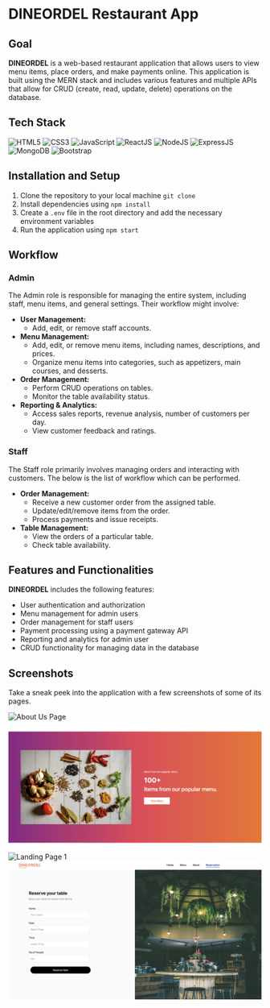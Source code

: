 # DINEORDEL Restaurant App

## Goal

<b>DINEORDEL</b> is a web-based restaurant application that allows users to view menu items, place orders, and make payments online. This application is built using the MERN stack and includes various features and multiple APIs that allow for CRUD (create, read, update, delete) operations on the database.

## Tech Stack

<div align="left">
<img alt="HTML5" src="https://img.shields.io/badge/html5-%23E34F26.svg?style=for-the-badge&logo=html5&logoColor=white"/>
<img alt="CSS3" src="https://img.shields.io/badge/css3-%231572B6.svg?style=for-the-badge&logo=css3&logoColor=white"/> 
<img alt="JavaScript" src="https://img.shields.io/badge/javascript-%23323330.svg?style=for-the-badge&logo=javascript&logoColor=%23F7DF1E"/>
<img alt="ReactJS" src="https://img.shields.io/badge/react-%2320232a.svg?style=for-the-badge&logo=react&logoColor=%2361DAFB"/>
<img alt="NodeJS" src="https://img.shields.io/badge/node.js-6DA55F?style=for-the-badge&logo=node.js&logoColor=white"/>
<img alt="ExpressJS" src="https://img.shields.io/badge/express.js-%23404d59.svg?style=for-the-badge&logo=express&logoColor=%2361DAFB"/>
<img alt="MongoDB" src="https://img.shields.io/badge/MongoDB-%234ea94b.svg?style=for-the-badge&logo=mongodb&logoColor=white"/>
<img alt="Bootstrap" src="https://img.shields.io/badge/bootstrap-%23563D7C.svg?style=for-the-badge&logo=bootstrap&logoColor=white"/>
</div>

## Installation and Setup

1. Clone the repository to your local machine `git clone`
2. Install dependencies using `npm install`
3. Create a `.env` file in the root directory and add the necessary environment variables
4. Run the application using `npm start`

## Workflow

### Admin

The Admin role is responsible for managing the entire system, including staff, menu items, and general settings. Their workflow might involve:

* <b>User Management:</b> <br>
    * Add, edit, or remove staff accounts.<br>
* <b>Menu Management:</b><br>
    * Add, edit, or remove menu items, including names, descriptions, and prices.<br>
    * Organize menu items into categories, such as appetizers, main courses, and desserts.<br>
* <b>Order Management:</b><br> 
    * Perform CRUD operations on tables.<br>
    * Monitor the table availability status.<br>
* <b>Reporting & Analytics:</b><br>
    * Access sales reports, revenue analysis, number of customers per day.<br>
    * View customer feedback and ratings.<br>

### Staff

The Staff role primarily involves managing orders and interacting with customers. The below is the list of workflow which can be performed.

* <b>Order Management:</b><br>
    * Receive a new customer order from the assigned table.
    * Update/edit/remove items from the order.
    * Process payments and issue receipts.
* <b>Table Management:</b><br>
    * View the orders of a particular table.
    * Check table availability.
    
## Features and Functionalities

<b>DINEORDEL</b> includes the following features:

* User authentication and authorization
* Menu management for admin users
* Order management for staff users
* Payment processing using a payment gateway API
* Reporting and analytics for admin user
* CRUD functionality for managing data in the database

## Screenshots

Take a sneak peek into the application with a few screenshots of some of its pages.

![About Us Page](https://github.com/bhaveshraja23/INFO6150_FinalProject_Group19/blob/main/images/AboutUs.png)
![Landing Page 2](https://github.com/bhaveshraja23/INFO6150_FinalProject_Group19/blob/main/images/Landing_Page_2.png)
![Landing Page 1](https://github.com/bhaveshraja23/INFO6150_FinalProject_Group19/blob/main/images/Landing_Page_1.png)
![Reservation Page](https://github.com/bhaveshraja23/INFO6150_FinalProject_Group19/blob/main/images/Reservation.png)





